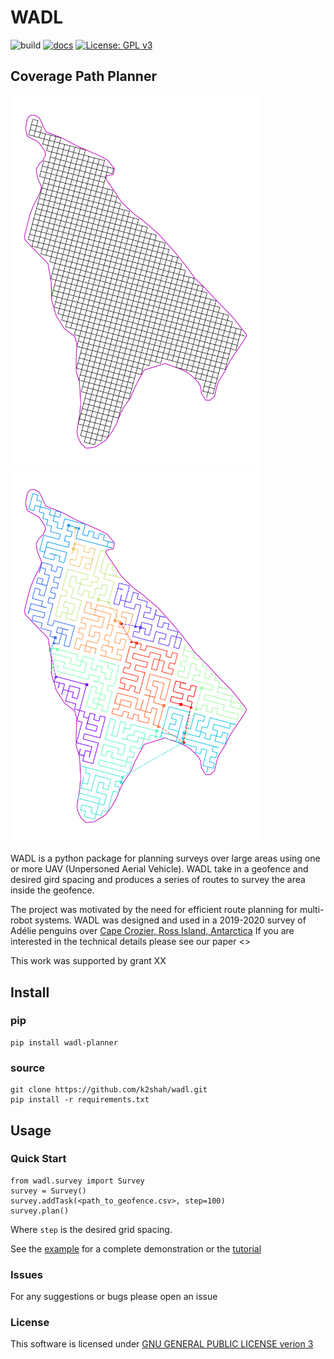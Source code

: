 # WADL
![build](https://github.com/k2shah/wadl/workflows/build/badge.svg)
[![docs](https://readthedocs.org/projects/wadl/badge/?version=latest)](https://wadl.readthedocs.io/en/latest/?badge=latest)
[![License: GPL v3](https://img.shields.io/badge/License-GPLv3-blue.svg)](https://www.gnu.org/licenses/gpl-3.0)

## Coverage Path Planner
<p float="center">
  <img src=docs/_static/overview/grid.png width=400 >
  <img src=docs/_static/overview/final.png width=400 >
</p>


WADL is a python package for planning surveys over large areas using one or more UAV (Unpersoned Aerial Vehicle). WADL take in a geofence and desired gird spacing and produces a series of routes to survey the area inside the geofence. 

The project was motivated by the need for efficient route planning for multi-robot systems. WADL was designed and used in a 2019-2020 survey of 
Adélie penguins over [Cape Crozier, Ross Island, Antarctica](https://goo.gl/maps/wrMTuMq5kyNxZafx8) If you are interested in the technical details please see our paper <> 

This work was supported by grant XX

## Install
### pip
```
pip install wadl-planner
```
### source
```
git clone https://github.com/k2shah/wadl.git
pip install -r requirements.txt
```

## Usage
### Quick Start
```
from wadl.survey import Survey
survey = Survey()
survey.addTask(<path_to_geofence.csv>, step=100)
survey.plan()
```
Where ``step`` is the desired grid spacing.

See the [example](example/stanford.py) for a complete demonstration or the [tutorial](https://wadl.readthedocs.io/en/latest/tutorial.html) 

### Issues
For any suggestions or bugs please open an issue

### License
This software is licensed under [GNU GENERAL PUBLIC LICENSE verion 3](https://www.gnu.org/licenses/gpl-3.0)
